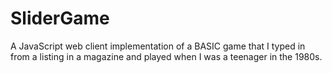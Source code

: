 # SliderGame
A JavaScript web client implementation of a BASIC game that I typed in from a listing in a magazine and played when I was a teenager in the 1980s.
